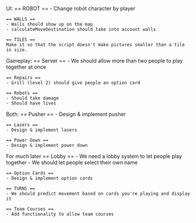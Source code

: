 UI:
    == ROBOT ==
    - Change robot character by player

    == WALLS ==
    - Walls should show up on the map
    - calculateMoveDestination should take into account walls

    == TILES ==
    Make it so that the script doesn't make pictures smaller than a tile in size.

Gameplay:
    == Server ==
    - We should allow more than two people to play together at once

    == Repairs ==
    - Grill (level 2) should give people an option card

    == Robots ==
    - Should take damage
    - Should have lives

Both:
    == Pusher ==
    - Design & implement pusher

    == Lasers ==
    - Design & implement lasers

    == Power Down ==
    - Design & implement power down

For much later
    == Lobby ==
    - We need a lobby system to let people play together
    - We should let people select their own name

    == Option Cards ==
    - Design & implement option cards

    == TURNS ==
    - We should predict movement based on cards you're playing and display it

    == Team Courses ==
    - Add functionality to allow team courses